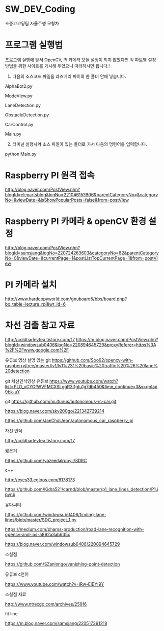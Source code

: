# SW_DEV_Coding

초중고코딩팀 자율주행 모형차

# 프로그램 실행법 

프로그램 실행에 앞서 OpenCV, Pi 카메라 모듈 설정이 되지 않았다면 각 파트별 설정 방법을 위한 사이트를 게시해 두었으니 따라하시면 됩니다.!

1. 다음의 소스코드 파일을 라즈베리 파이의 한 폴더 안에 넣습니다.

 AlphaBot2.py

 ModeView.py

 LaneDetection.py

 ObstacleDetection.py

 CarControl.py

 Main.py
 
2. 터미널 실행시켜 소스 파일이 있는 폴더로 가서 다음의 명령어를 입력합니다.

 python Main.py




# Raspberry PI 원격 접속
http://blog.naver.com/PostView.nhn?blogId=elepartsblog&logNo=221046153806&parentCategoryNo=&categoryNo=&viewDate=&isShowPopularPosts=false&from=postView

# Raspberry PI 카메라 & openCV 환경 설정 
http://blog.naver.com/PostView.nhn?blogId=samsjang&logNo=220724263603&categoryNo=82&parentCategoryNo=0&viewDate=&currentPage=1&postListTopCurrentPage=1&from=postView

# PI 카메라 설치
http://www.hardcopyworld.com/gnuboard5/bbs/board.php?bo_table=lecture_rpi&wr_id=6


# 차선 검출 참고 자료
http://coldbarleytea.tistory.com/17
https://m.blog.naver.com/PostView.nhn?blogId=windowsub0406&logNo=220894645729&proxyReferer=https%3A%2F%2Fwww.google.com%2F

유튜브 영상 설명 있는 git
https://github.com/Soo92/opencv-with-raspberry/tree/master/lv1/lv1%231%20basic%20traffic%20%26%20lane%20detection

git 차선인식영상 유튜브
https://www.youtube.com/watch?list=PLO_xCYOfWVFMCXSLggR3i1gtu1g7db450&time_continue=3&v=qnIad9bk-uY


git
https://github.com/multunus/autonomous-rc-car.git

https://blog.naver.com/sky200go/221342739214


https://github.com/JaeCholJeon/autonomous_car_raspberry_pi

차선 인식 

http://coldbarleytea.tistory.com/17

짧은거

https://github.com/yazeedalrubyli/SDRC

c++

http://eyes33.egloos.com/6178173

https://github.com/Kidra521/carnd/blob/master/p1_lane_lines_detection/P1.ipynb


유다씨티

https://github.com/windowsub0406/finding-lane-lines/blob/master/SDC_project_1.py

https://medium.com/pharos-production/road-lane-recognition-with-opencv-and-ios-a892a3ab635c

https://blog.naver.com/windowsub0406/220894645729


소실점

https://github.com/SZanlongo/vanishing-point-detection

유튜브 c언어

https://www.youtube.com/watch?v=iRw-ElEYI9Y

소실점 자료 

http://www.ntrexgo.com/archives/25916

fit line

https://m.blog.naver.com/samsjang/220517391218
